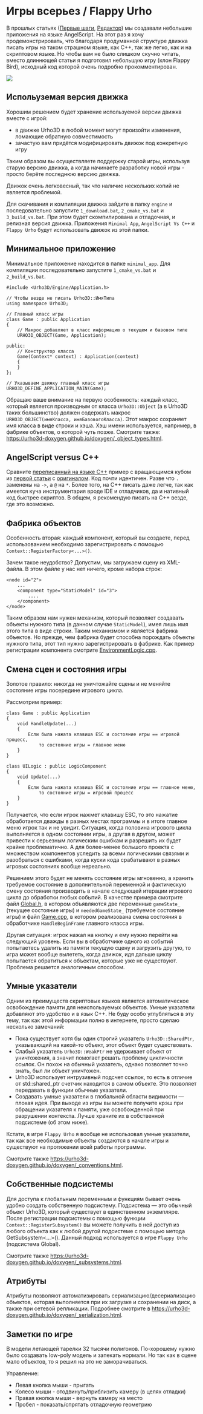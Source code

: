 # Игры всерьез / Flappy Urho

В прошлых статьях
([Первые шаги](https://github.com/urho3d-learn/first-steps), [Редактор](https://github.com/urho3d-learn/editor))
мы создавали небольшие приложения на языке AngelScript. На этот раз я хочу продемонстрировать, что благодаря продуманной
структуре движка писать игры на таком страшном языке, как C++, так же легко, как и на скриптовом языке.
Но чтобы вам не было слишком скучно читать, вместо длиннющей статьи я подготовил небольшую игру (клон Flappy Bird),
исходный код которой очень подробно прокомментирован.

![](screen.png)

## Испольуземая версия движка

Хорошим решением будет хранение используемой версии движка вместе с игрой:
* в движке Urho3D в любой момент могут произойти изменения, ломающие обратную совместимость
* зачастую вам придётся модифицировать движок под конкретную игру

Таким образом вы осуществляете поддержку старой игры, используя старую версию движка,
а когда начинаете разработку новой игры - просто берёте последнюю версию движка.

Движок очень легковесный, так что наличие нескольких копий не является проблемой.

Для скачивания и компиляции движка зайдите в папку `engine` и последовательно запустите `1_download.bat`, `2_cmake_vs.bat` и `3_build_vs.bat`. При этом будет скомпилирована и отладочная, и релизная версия движка. Приложения `Minimal App`, `AngelScript Vs C++` и `Flappy Urho` будут использовать движок из этой папки.

## Минимальное приложение

Минимальное приложение находится в папке `minimal_app`. Для компиляции последовательно запустите `1_cmake_vs.bat` и `2_build_vs.bat`.

```
#include <Urho3D/Engine/Application.h>

// Чтобы везде не писать Urho3D::ИмяТипа
using namespace Urho3D;

// Главный класс игры
class Game : public Application
{
    // Макрос добавляет в класс информацию о текущем и базовом типе
    URHO3D_OBJECT(Game, Application);

public:
    // Конструктор класса
    Game(Context* context) : Application(context)
    {
    }
};

// Указываем движку главный класс игры
URHO3D_DEFINE_APPLICATION_MAIN(Game);
```

Обращаю ваше внимание на первую особенность: каждый класс, который является производным от класса `Urho3D::Object` (а в Urho3D таких большинство) должен содержать макрос `URHO3D_OBJECT(имяКласса, имяБазовогоКласса)`. Этот макрос сохраняет имя класса в виде строки и хэша. Хэш имени используется, например, в фабрике объектов, о которой чуть позже. Смотрите также: <https://urho3d-doxygen.github.io/doxygen/_object_types.html>.

## AngelScript versus C++

Сравните [переписанный на языке C++](angelscript_vs_cpp/root/src/main.cpp) пример с вращающимся кубом из
[первой статьи](https://github.com/urho3d-learn/first-steps) с
[оригиналом](https://github.com/urho3d-learn/first-steps/blob/main/result/Data/scripts/main.as).
Код почти идентичен. Разве что `.` заменены на `->`, а `@` на `*`. Более того, на C++ писать даже легче, так как имеется куча инструментария вроде IDE и отладчиков, да и нативный код быстрее скриптов. В общем, я рекомендую писать на C++ везде, где это возможно.

## Фабрика объектов

Особенность вторая: каждый компонент, который вы создаете, перед использованием необходимо зарегистрировать с помощью `Context::RegisterFactory<...>()`.

Зачем такое неудобство? Допустим, мы загружаем сцену из XML-файла. В этом файле у нас нет ничего, кроме набора строк:

```
<node id="2">
    ...
    <component type="StaticModel" id="3">
        ....
    </component>
</node>
```

Таким образом нам нужен механизм, который позволяет создавать объекты нужного типа (в данном случае `StaticModel`), имея лишь имя этого типа в виде строки. Таким механизмом и является фабрика объектов. Но прежде, чем фабрика будет способна порождать объекты нужного типа, этот тип нужно зарегистрировать в фабрике. Как пример регистрации компонента смотрите [EnvironmentLogic.cpp](flappy_urho/src/EnvironmentLogic.cpp).

## Смена сцен и состояния игры

Золотое правило: никогда не уничтожайте сцены и не меняйте состояние игры посередине игрового цикла.

Рассмотрим пример:

```
class Game : public Application
{
    void HandleUpdate(...)
    {
        Если была нажата клавиша ESC и состояние игры == игровой процесс,
            то состояние игры = главное меню
    }
}

class UILogic : public LogicComponent
{
    void Update(...)
    {
        Если была нажата клавиша ESC и состояние игры == главное меню,
            то состояние игры = игровой процесс
    }
}
```

Получается, что если игрок нажмет клавишу ESC, то это нажатие обработается дважды в разных местах программы и в итоге главное меню игрок так и не увидит. Ситуация, когда половина игрового цикла выполняется в одном состоянии игры, а другая в другом, может привести к серьезным логическим ошибкам и разрешить их будет крайне проблематично. А для более-менее большого проекта с множеством компонентов уследить за всеми логическими связями и разобраться с ошибками, когда куски кода срабатывают в разных игровых состояниях вообще нереально.

Решением этого будет не менять состояние игры мгновенно, а хранить требуемое состояние в дополнительной переменной и фактическую смену состояния производить в начале следующей итерации игрового цикла до обработки любых событий. В качестве примера смотрите файл [Global.h](flappy_urho/src/Global.h), в котором объявляются две переменные `gameState_` (текущее состояние игры) и `neededGameState_` (требуемое состояние игры) и файл [Game.cpp](flappy_urho/src/Game.cpp), в котором реализована смена состояния в обработчике `HandleBeginFrame` главного класса игры.

Другая ситуация: игрок нажал на кнопку и ему нужно перейти на следующий уровень. Если вы в обработчике одного из событий попытаетесь удалить из памяти текущую сцену и загрузить другую, то игра может вообще вылететь, когда движок, идя дальше циклу попытается обратиться к объектам, которые уже не существуют. Проблема решается аналогичным способом.

## Умные указатели

Одним из преимуществ скриптовых языков является автоматическое освобождение памяти для неиспользуемых объектов. Умные указатели добавляют это удобство и в язык C++. Не буду особо углубляться в эту тему, так как этой информации полно в интернете, просто сделаю несколько замечаний:

* Пока существует хотя бы один строгий указатель `Urho3D::SharedPtr`, указывающий на какой-то объект, этот объект будет существовать.
* Слабый указатель `Urho3D::WeakPtr` не удерживает объект от уничтожения, а значит помогает решать проблему цикличности ссылок. Он похож на обычный указатель, однако позволяет точно знать, был ли объект уничтожен.
* Urho3D использует интрузивный подсчет ссылок, то есть в отличие от std::shared_ptr счетчик находится в самом объекте. Это позволяет передавать в функции обычные указатели.
* Создавать умные указатели в глобальной области видимости — плохая идея. При выходе из игры вы можете получите крэш при обращении указателя к памяти, уже освобожденной при разрушении контекста. Лучше храните их в собственной подсистеме (об этом ниже).

Кстати, в игре `Flappy Urho` я вообще не использовал умные указатели, так как все необходимые объекты создаются в начале игры и существуют на протяжении всей работы программы.

Смотрите также <https://urho3d-doxygen.github.io/doxygen/_conventions.html>.

## Собственные подсистемы

Для доступа к глобальным переменным и функциям бывает очень удобно создать собственную подсистему. Подсистема — это обычный объект Urho3D, который существует в единственном экземпляре. После регистрации подсистемы с помощью функции `Context::RegisterSubsystem()` вы можете получить в ней доступ из любого объекта как к любой другой подсистеме с помощью метода GetSubsystem<...>(). Данный подход используется в игре `Flappy Urho` (подсистема Global).

Смотрите также <https://urho3d-doxygen.github.io/doxygen/_subsystems.html>.

## Атрибуты

Атрибуты позволяют автоматизировать сериализацию/десериализацию объектов, которая выполняется при их загрузке и сохранении на диск, а также при сетевой репликации. Подробнее смотрите в <https://urho3d-doxygen.github.io/doxygen/_serialization.html>.

## Заметки по игре

В модели летающей тарелки 32 тысячи полигонов. По-хорошему нужно было создавать low-poly модель и запекать нормали. Но так как в сцене мало объектов, то я решил на это не заморачиваться.

Управление:
* Левая кнопка мыши - прыгать
* Колесо мыши - отодвинуть/приблизить камеру (в целях отладки)
* Правая кнопка мыши - вернуть камеру на место
* Пробел - показать/спрятать отладочную геометрию

